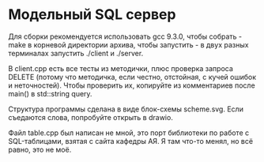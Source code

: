 # Модельный SQL сервер

Для сборки рекомендуется использовать gcc 9.3.0, чтобы собрать - make в корневой директории архива, чтобы запустить - 
в двух разных терминалах запустить ./client и ./server.

В client.cpp есть все тесты из методички, плюс проверка запроса DELETE (потому что методичка, если честно, отстойная, 
с кучей ошибок и неточностей). Чтобы проверить их, копируйте из комментариев после main() в std::string query.

Структура программы сделана в виде блок-схемы scheme.svg. Если съедаются слова, попробуйте открыть в drawio.

Файл table.cpp был написан не мной, это порт библиотеки по работе с SQL-таблицами, взятая с сайта кафедры АЯ. Я там что-то
менял, но всё равно, это не моё.